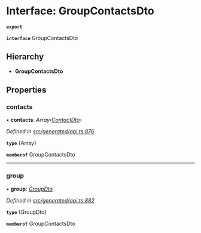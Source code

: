 # Interface: GroupContactsDto

**`export`** 

**`interface`** GroupContactsDto

## Hierarchy

* **GroupContactsDto**

## Properties

###  contacts

• **contacts**: *Array‹[ContactDto](_generated_api_.contactdto.md)›*

*Defined in [src/generated/api.ts:876](https://github.com/mailslurp/mailslurp-client-ts-js/blob/45dbdd8/src/generated/api.ts#L876)*

**`type`** {Array<ContactDto>}

**`memberof`** GroupContactsDto

___

###  group

• **group**: *[GroupDto](_generated_api_.groupdto.md)*

*Defined in [src/generated/api.ts:882](https://github.com/mailslurp/mailslurp-client-ts-js/blob/45dbdd8/src/generated/api.ts#L882)*

**`type`** {GroupDto}

**`memberof`** GroupContactsDto
